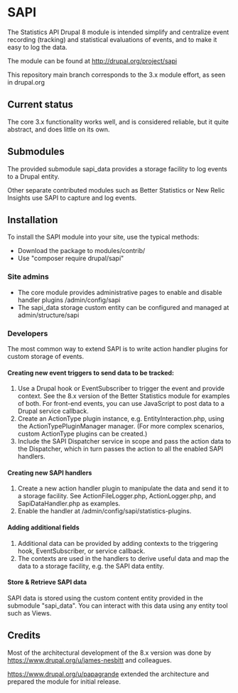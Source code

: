 # SAPI

The Statistics API Drupal 8 module is intended simplify and centralize event
recording (tracking) and statistical evaluations of events, and to make it easy
to log the data.

The module can be found at http://drupal.org/project/sapi

This repository main branch corresponds to the 3.x module effort, as seen in
drupal.org

## Current status

The core 3.x functionality works well, and is considered reliable, but it quite
abstract, and does little on its own.

## Submodules
The provided submodule sapi_data provides a storage facility to log events to a Drupal
entity.

Other separate contributed modules such as Better Statistics or New Relic Insights
use SAPI to capture and log events.

## Installation

To install the SAPI module into your site, use the typical methods:

- Download the package to modules/contrib/
- Use "composer require drupal/sapi"

### Site admins

- The core module provides administrative pages to enable and disable handler
plugins /admin/config/sapi
- The sapi_data storage custom entity can be configured and managed at
admin/structure/sapi

### Developers

The most common way to extend SAPI is to write action handler plugins for custom
storage of events.

#### Creating new event triggers to send data to be tracked:

1. Use a Drupal hook or EventSubscriber to trigger the event and provide
context.  See the 8.x version of the Better Statistics module for examples of
both.  For front-end events, you can use JavaScript to post data to a Drupal
service callback.
2. Create an ActionType plugin instance, e.g. EntityInteraction.php, using the
ActionTypePluginManager manager.  (For more complex scenarios, custom ActionType
plugins can be created.)
3. Include the SAPI Dispatcher service in scope and pass the action data to the
Dispatcher, which in turn passes the action to all the enabled SAPI handlers.

#### Creating new SAPI handlers

1. Create a new action handler plugin to manipulate the data and send it to a
storage facility.  See ActionFileLogger.php, ActionLogger.php, and
SapiDataHandler.php as examples.
2. Enable the handler at /admin/config/sapi/statistics-plugins.

#### Adding additional fields

1. Additional data can be provided by adding contexts to the triggering hook,
EventSubscriber, or service callback.
2. The contexts are used in the handlers to derive useful data and map the data
to a storage facility, e.g. the SAPI data entity.

#### Store & Retrieve SAPI data

SAPI data is stored using the custom content entity provided in the submodule
"sapi_data". You can interact with this data using any entity tool such as Views.

## Credits
Most of the architectural development of the 8.x version was done by
https://www.drupal.org/u/james-nesbitt and colleagues.

https://www.drupal.org/u/papagrande extended the architecture and prepared the
module for initial release.